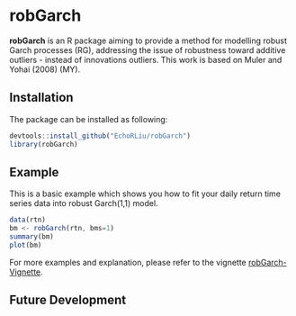 # robGarch

**robGarch** is an R package aiming to provide a method for modelling robust Garch processes (RG), addressing the issue of robustness toward additive outliers - instead of innovations outliers. This work is based on Muler and Yohai (2008) (MY).

## Installation

The package can be installed as following:

```js
devtools::install_github("EchoRLiu/robGarch")
library(robGarch)
```

## Example

This is a basic example which shows you how to fit your daily return time series data into robust Garch(1,1) model.

```js
data(rtn)
bm <- robGarch(rtn, bms=1)
summary(bm)
plot(bm)
```

For more examples and explanation, please refer to the vignette [robGarch-Vignette](https://github.com/EchoRLiu/robGarch/blob/master/vignettes/robGarch_Vignette.pdf).

## Future Development





